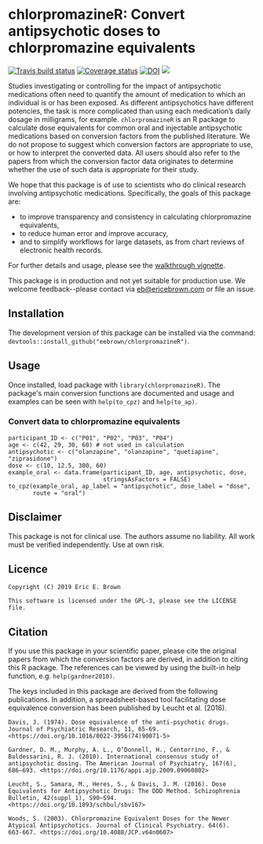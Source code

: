 # chlorpromazineR: Convert antipsychotic doses to chlorpromazine equivalents

[![Travis build status](https://travis-ci.org/eebrown/chlorpromazineR.svg?branch=master)](https://travis-ci.org/eebrown/chlorpromazineR) [![Coverage status](https://codecov.io/gh/eebrown/chlorpromazineR/branch/master/graph/badge.svg)](https://codecov.io/github/eebrown/chlorpromazineR?branch=master) [![DOI](https://zenodo.org/badge/175675220.svg)](https://zenodo.org/badge/latestdoi/175675220) [![](https://badges.ropensci.org/307_status.svg)](https://github.com/ropensci/onboarding/issues/307)

Studies investigating or controlling for the impact of antipsychotic medications often need to quantify the amount of medication to which an individual is or has been exposed. As different antipsychotics have different potencies, the task is more complicated than using each medication’s daily dosage in milligrams, for example. `chlorpromazineR` is an R package to calculate dose equivalents for common oral and injectable antipsychotic medications based on conversion factors from the published literature. We do not propose to suggest which conversion factors are appropriate to use, or how to interpret the converted data. All users should also refer to the papers from which the conversion factor data originates to determine whether the use of such data is appropriate for their study.

We hope that this package is of use to scientists who do clinical research involving antipsychotic medications. Specifically, the goals of this package are:

* to improve transparency and consistency in calculating chlorpromazine equivalents,
* to reduce human error and improve accuracy,
* and to simplify workflows for large datasets, as from chart reviews of electronic health records.

For further details and usage, please see the [walkthrough vignette](https://htmlpreview.github.io/?https://github.com/eebrown/chlorpromazineR/blob/master/doc/walkthrough.html).

This package is in production and not yet suitable for production use. We welcome feedback--please contact via eb@ericebrown.com or file an issue.

## Installation

The development version of this package can be installed via the command:  `devtools::install_github("eebrown/chlorpromazineR")`.

## Usage

Once installed, load package with `library(chlorpromazineR)`. The package's main conversion functions are documented and usage and examples can be seen with `help(to_cpz)` and `help(to_ap)`.

### Convert data to chlorpromazine equivalents

    participant_ID <- c("P01", "P02", "P03", "P04")
    age <- c(42, 29, 30, 60) # not used in calculation
    antipsychotic <- c("olanzapine", "olanzapine", "quetiapine", "ziprasidone")
    dose <- c(10, 12.5, 300, 60)
    example_oral <- data.frame(participant_ID, age, antipsychotic, dose, 
                               stringsAsFactors = FALSE)
    to_cpz(example_oral, ap_label = "antipsychotic", dose_label = "dose", 
           route = "oral")

## Disclaimer

This package is not for clinical use. The authors assume no liability. All work must be verified independently. Use at own risk.

## Licence

    Copyright (C) 2019 Eric E. Brown

    This software is licensed under the GPL-3, please see the LICENSE file.

## Citation

If you use this package in your scientific paper, please cite the original papers from which the conversion factors are derived, in addition to citing this R package. The references can be viewed by using the built-in help function, e.g. `help(gardner2010)`.

The keys included in this package are derived from the following publications. In addition, a spreadsheet-based tool facilitating dose equivalence conversion has been published by Leucht et al. (2016).

    Davis, J. (1974). Dose equivalence of the anti-psychotic drugs.
    Journal of Psychiatric Research, 11, 65-69.
    <https://doi.org/10.1016/0022-3956(74)90071-5>

    Gardner, D. M., Murphy, A. L., O’Donnell, H., Centorrino, F., & 
    Baldessarini, R. J. (2010). International consensus study of 
    antipsychotic dosing. The American Journal of Psychiatry, 167(6),
    686–693. <https://doi.org/10.1176/appi.ajp.2009.09060802>

    Leucht, S., Samara, M., Heres, S., & Davis, J. M. (2016). Dose
    Equivalents for Antipsychotic Drugs: The DDD Method. Schizophrenia
    Bulletin, 42(suppl_1), S90–S94. <https://doi.org/10.1093/schbul/sbv167>

    Woods, S. (2003). Chlorpromazine Equivalent Doses for the Newer
    Atypical Antipsychotics. Journal of Clinical Psychiatry. 64(6).
    663-667. <https://doi.org/10.4088/JCP.v64n0607>
